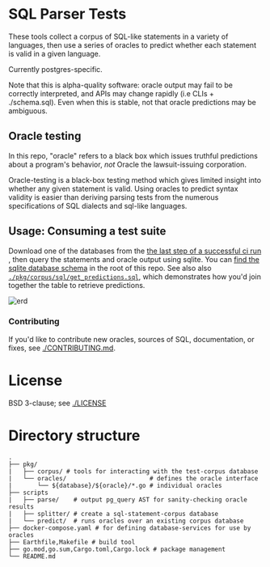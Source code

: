 # SQL Parser Tests

These tools collect a corpus of SQL-like statements in a variety of languages, then use a series of oracles to predict whether each statement is valid in a given language.

Currently postgres-specific.

Note that this is alpha-quality software: oracle output may fail to be correctly interpreted, and APIs may change rapidly (i.e CLIs + ./schema.sql).
Even when this is stable, not that oracle predictions may be ambiguous.

## Oracle testing

<!--
```
 (=======)
  :||||:
  |||||||
  :|:||||
  |||||:
   ||||||
  |:|||||
  |||||||
   |||: |
 (= = = =)
``` -->

In this repo, "oracle" refers to a black box which issues truthful predictions about a program's behavior, _not_ Oracle the lawsuit-issuing corporation.

Oracle-testing is a black-box testing method which gives limited insight into whether any given statement is valid. Using oracles to predict syntax validity is easier than deriving parsing tests from the numerous specifications of SQL dialects and sql-like languages.

## Usage: Consuming a test suite

Download one of the databases from the [the last step of a successful ci run](https://github.com/SKalt/pg_sql_parser_tests/actions)
, then query the statements and oracle output using sqlite. You can [find the sqlite database schema](./schema.sql) in the root of this repo.
See also also [`./pkg/corpus/sql/get_predictions.sql`](./pkg/corpus/sql/get_predictions.sql), which demonstrates how you'd join together the table to retrieve predictions.

![erd](./erd.svg)

### Contributing

If you'd like to contribute new oracles, sources of SQL, documentation, or fixes, see [./CONTRIBUTING.md](./CONTRIBUTING.md).

# License

BSD 3-clause; see [./LICENSE](./LICENSE)

# Directory structure

```
.
├── pkg/
|   ├── corpus/ # tools for interacting with the test-corpus database
|   └── oracles/                       # defines the oracle interface
|       └── ${database}/${oracle}/*.go # individual oracles
├── scripts
|   ├── parse/    # output pg_query AST for sanity-checking oracle results
|   ├── splitter/ # create a sql-statement-corpus database
|   └── predict/  # runs oracles over an existing corpus database
├── docker-compose.yaml # for defining database-services for use by oracles
├── Earthfile,Makefile # build tool
├── go.mod,go.sum,Cargo.toml,Cargo.lock # package management
└── README.md
```
